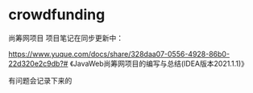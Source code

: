 # crowdfunding
尚筹网项目
项目笔记在同步更新中：

https://www.yuque.com/docs/share/328daa07-0556-4928-86b0-22d320e2c9db?# 《JavaWeb尚筹网项目的编写与总结(IDEA版本2021.1.1)》

有问题会记录下来的

